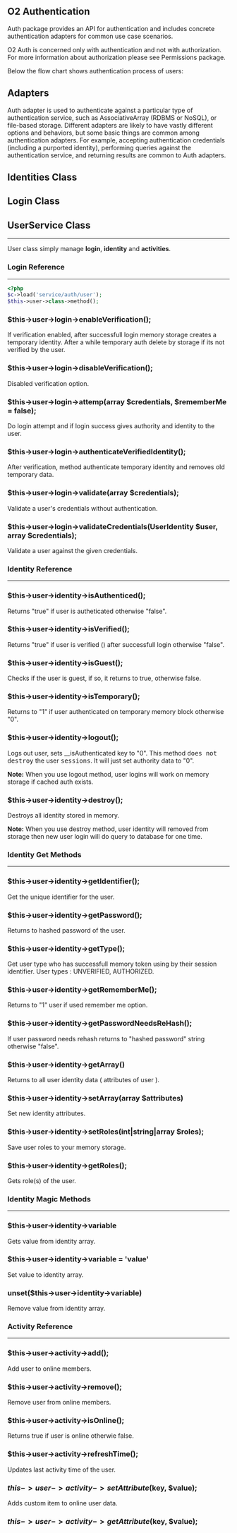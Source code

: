 
## O2 Authentication

Auth package provides an API for authentication and includes concrete authentication adapters for common use case scenarios.

O2 Auth is concerned only with authentication and not with authorization. For more information about authorization please see Permissions package.

Below the flow chart shows authentication process of users:


## Adapters

Auth adapter is used to authenticate against a particular type of authentication service, such as AssociativeArray (RDBMS or NoSQL), or file-based storage. Different adapters are likely to have vastly different options and behaviors, but some basic things are common among authentication adapters. For example, accepting authentication credentials (including a purported identity), performing queries against the authentication service, and returning results are common to Auth adapters.


## Identities Class

## Login Class


## UserService Class

------

User class simply manage <b>login</b>, <b>identity</b> and <b>activities</b>.


### Login Reference

------

```php
<?php
$c->load('service/auth/user');
$this->user->class->method();
```

### $this->user->login->enableVerification();

If verification enabled, after successfull login memory storage creates a temporary identity. After a while temporary auth delete by storage if its not verified by the user.

### $this->user->login->disableVerification();

Disabled verification option.

### $this->user->login->attemp(array $credentials, $rememberMe = false);

Do login attempt and if login success gives authority and identity to the user.

### $this->user->login->authenticateVerifiedIdentity();

After verification, method authenticate temporary identity and removes old temporary data.

### $this->user->login->validate(array $credentials);

Validate a user's credentials without authentication.

### $this->user->login->validateCredentials(UserIdentity $user, array $credentials);

Validate a user against the given credentials.


### Identity Reference

------

### $this->user->identity->isAuthenticed();

Returns "true" if user is autheticated otherwise "false".

### $this->user->identity->isVerified();

Returns "true" if user is verified () after successfull login otherwise "false".

### $this->user->identity->isGuest();

Checks if the user is guest, if so, it returns to true, otherwise false.

### $this->user->identity->isTemporary();

Returns to "1" if user authenticated on temporary memory block otherwise  "0".

### $this->user->identity->logout();

Logs out user, sets __isAuthenticated key to "0". This method <kbd>does not destroy</kbd> the user <kbd>sessions</kbd>. It will just set authority data to "0".

**Note:** When you use logout method, user logins will work on memory storage if cached auth exists.

### $this->user->identity->destroy();

Destroys all identity stored in memory. 

**Note:** When you use destroy method, user identity will removed from storage then new user login will do query to database for one time.

### Identity Get Methods

------

### $this->user->identity->getIdentifier();

Get the unique identifier for the user.

### $this->user->identity->getPassword();

Returns to hashed password of the user.

### $this->user->identity->getType();

Get user type who has successfull memory token using by their session identifier. User types : UNVERIFIED, AUTHORIZED.

### $this->user->identity->getRememberMe();

Returns to "1" user if used remember me option.

### $this->user->identity->getPasswordNeedsReHash();

If user password needs rehash returns to "hashed password" string otherwise "false".

### $this->user->identity->getArray()

Returns to all user identity data ( attributes of user ).

### $this->user->identity->setArray(array $attributes)

Set new identity attributes.

### $this->user->identity->setRoles(int|string|array $roles);

Save user roles to your memory storage.

### $this->user->identity->getRoles();

Gets role(s) of the user.


### Identity Magic Methods

------

### $this->user->identity->variable

Gets value from identity array.

### $this->user->identity->variable = 'value'

Set value to identity array.

### unset($this->user->identity->variable)

Remove value from identity array.


### Activity Reference

------

### $this->user->activity->add();

Add user to online members.

### $this->user->activity->remove();

Remove user from online members.

### $this->user->activity->isOnline();

Returns true if user is online otherwie false.

### $this->user->activity->refreshTime();

Updates last activity time of the user.

### $this->user->activity->setAttribute($key, $value);

Adds custom item to online user data.

### $this->user->activity->getAttribute($key, $value);